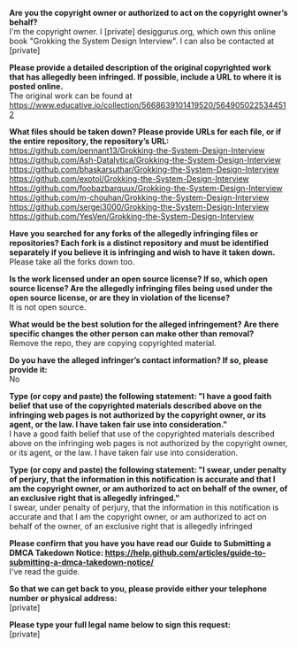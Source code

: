**Are you the copyright owner or authorized to act on the copyright owner’s behalf?**  
I'm the copyright owner. I [private] desiggurus.org, which own this online book "Grokking the System Design Interview". I can also be contacted at [private]  

**Please provide a detailed description of the original copyrighted work that has allegedly been infringed. If possible, include a URL to where it is posted online.**  
The original work can be found at https://www.educative.io/collection/5668639101419520/5649050225344512  

**What files should be taken down? Please provide URLs for each file, or if the entire repository, the repository’s URL:**  
https://github.com/pennant13/Grokking-the-System-Design-Interview  
https://github.com/Ash-Datalytica/Grokking-the-System-Design-Interview  
https://github.com/bhaskarsuthar/Grokking-the-System-Design-Interview  
https://github.com/exotol/Grokking-the-System-Design-Interview  
https://github.com/foobazbarquux/Grokking-the-System-Design-Interview  
https://github.com/m-chouhan/Grokking-the-System-Design-Interview  
https://github.com/sergei3000/Grokking-the-System-Design-Interview  
https://github.com/YesVen/Grokking-the-System-Design-Interview  

**Have you searched for any forks of the allegedly infringing files or repositories? Each fork is a distinct repository and must be identified separately if you believe it is infringing and wish to have it taken down.**  
Please take all the forks down too.

**Is the work licensed under an open source license? If so, which open source license? Are the allegedly infringing files being used under the open source license, or are they in violation of the license?**  
It is not open source.

**What would be the best solution for the alleged infringement? Are there specific changes the other person can make other than removal?**  
Remove the repo, they are copying copyrighted material.

**Do you have the alleged infringer’s contact information? If so, please provide it:**  
No

**Type (or copy and paste) the following statement: "I have a good faith belief that use of the copyrighted materials described above on the infringing web pages is not authorized by the copyright owner, or its agent, or the law. I have taken fair use into consideration."**  
I have a good faith belief that use of the copyrighted materials described above on the infringing web pages is not authorized by the copyright owner, or its agent, or the law. I have taken fair use into consideration.

**Type (or copy and paste) the following statement: "I swear, under penalty of perjury, that the information in this notification is accurate and that I am the copyright owner, or am authorized to act on behalf of the owner, of an exclusive right that is allegedly infringed."**  
I swear, under penalty of perjury, that the information in this notification is accurate and that I am the copyright owner, or am authorized to act on behalf of the owner, of an exclusive right that is allegedly infringed

**Please confirm that you have you have read our Guide to Submitting a DMCA Takedown Notice: https://help.github.com/articles/guide-to-submitting-a-dmca-takedown-notice/**  
I've read the guide.

**So that we can get back to you, please provide either your telephone number or physical address:**  
[private]  

**Please type your full legal name below to sign this request:**  
[private]
